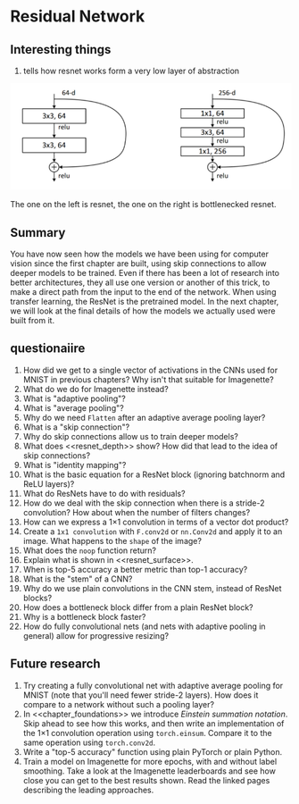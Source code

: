 # Residual Network

> [NEEDS REVISITING]:neckbeard:

## Interesting things

1. tells how resnet works form a very low layer of abstraction

![](bottle_neck.png)

The one on the left is resnet, the one on the right is bottlenecked resnet.

## Summary

You have now seen how the models we have been using for computer vision since the first chapter are built, using skip connections to allow deeper models to be trained. Even if there has been a lot of research into better architectures, they all use one version or another of this trick, to make a direct path from the input to the end of the network. When using transfer learning, the ResNet is the pretrained model. In the next chapter, we will look at the final details of how the models we actually used were built from it.

## questionaiire

1. How did we get to a single vector of activations in the CNNs used for MNIST in previous chapters? Why isn't that suitable for Imagenette?
1. What do we do for Imagenette instead?
1. What is "adaptive pooling"?
1. What is "average pooling"?
1. Why do we need `Flatten` after an adaptive average pooling layer?
1. What is a "skip connection"?
1. Why do skip connections allow us to train deeper models?
1. What does <<resnet_depth>> show? How did that lead to the idea of skip connections?
1. What is "identity mapping"?
1. What is the basic equation for a ResNet block (ignoring batchnorm and ReLU layers)?
1. What do ResNets have to do with residuals?
1. How do we deal with the skip connection when there is a stride-2 convolution? How about when the number of filters changes?
1. How can we express a 1×1 convolution in terms of a vector dot product?
1. Create a `1x1 convolution` with `F.conv2d` or `nn.Conv2d` and apply it to an image. What happens to the `shape` of the image?
1. What does the `noop` function return?
1. Explain what is shown in <<resnet_surface>>.
1. When is top-5 accuracy a better metric than top-1 accuracy?
1. What is the "stem" of a CNN?
1. Why do we use plain convolutions in the CNN stem, instead of ResNet blocks?
1. How does a bottleneck block differ from a plain ResNet block?
1. Why is a bottleneck block faster?
1. How do fully convolutional nets (and nets with adaptive pooling in general) allow for progressive resizing?

## Future research

1. Try creating a fully convolutional net with adaptive average pooling for MNIST (note that you'll need fewer stride-2 layers). How does it compare to a network without such a pooling layer?
1. In <<chapter_foundations>> we introduce *Einstein summation notation*. Skip ahead to see how this works, and then write an implementation of the 1×1 convolution operation using `torch.einsum`. Compare it to the same operation using `torch.conv2d`.
1. Write a "top-5 accuracy" function using plain PyTorch or plain Python.
1. Train a model on Imagenette for more epochs, with and without label smoothing. Take a look at the Imagenette leaderboards and see how close you can get to the best results shown. Read the linked pages describing the leading approaches.